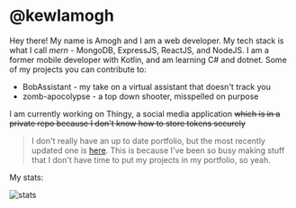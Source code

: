 # @kewlamogh
Hey there! My name is Amogh and I am a web developer. My tech stack is what I call *mern* - MongoDB, ExpressJS, ReactJS, and NodeJS. I am a former mobile developer with Kotlin, and am learning C# and dotnet. Some of my projects you can contribute to:
* BobAssistant - my take on a virtual assistant that doesn't track you
* zomb-apocolypse - a top down shooter, misspelled on purpose

I am currently working on Thingy, a social media application ~~which is in a private repo because I don't know how to store tokens securely~~
> I don't really have an up to date portfolio, but the most recently updated one is [here](https://kewlamogh.github.io/portfolio). This is because I've been so busy making stuff that I don't have time to put my projects in my portfolio, so yeah.

My stats:

![stats](https://github-readme-stats.vercel.app/api?username=kewlamogh&count_private=true&theme=outrun&show_icons=true&include_all_commits=true&hide=issues)
